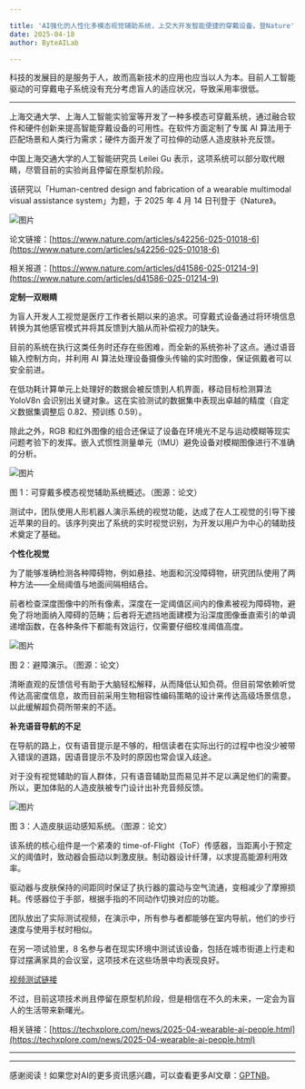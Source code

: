 ```yaml
---

title: 'AI强化的人性化多模态视觉辅助系统，上交大开发智能便捷的穿戴设备，登Nature'
date: 2025-04-18
author: ByteAILab

---
```


科技的发展目的是服务于人，故而高新技术的应用也应当以人为本。目前人工智能驱动的可穿戴电子系统没有充分考虑盲人的适应状况，导致采用率很低。

---


上海交通大学、上海人工智能实验室等开发了一种多模态可穿戴系统，通过融合软件和硬件创新来提高智能穿戴设备的可用性。在软件方面定制了专属 AI 算法用于匹配场景和人类行为需求；硬件方面开发了可拉伸的动感人造皮肤补充反馈。

中国上海交通大学的人工智能研究员 Leilei Gu 表示，这项系统可以部分取代眼睛，尽管目前的实验尚且停留在原型机阶段。

该研究以「Human-centred design and fabrication of a wearable multimodal visual assistance system」为题，于 2025 年 4 月 14 日刊登于《Nature》。

![图片](https://image.jiqizhixin.com/uploads/editor/f852e5fd-1875-434a-9d70-a7fafc651f49/640.png)

论文链接：[https://www.nature.com/articles/s42256-025-01018-6](https://www.nature.com/articles/s42256-025-01018-6)

相关报道：[https://www.nature.com/articles/d41586-025-01214-9](https://www.nature.com/articles/d41586-025-01214-9)

**定制一双眼睛**

为盲人开发人工视觉是医疗工作者长期以来的追求。可穿戴式设备通过将环境信息转换为其他感官模式并将其反馈到大脑从而补偿视力的缺失。

目前的系统在执行这类任务时还存在些困难，而全新的系统弥补了这点。通过语音输入控制方向，并利用 AI 算法处理设备摄像头传输的实时图像，保证佩戴者可以安全前进。

在低功耗计算单元上处理好的数据会被反馈到人机界面，移动目标检测算法 YoloV8n 会识别出关键对象。这在实验测试的数据集中表现出卓越的精度（自定义数据集调整后 0.82、预训练 0.59）。

除此之外，RGB 和红外图像的组合还保证了设备在环境光不足与运动模糊等现实问题考验下的发挥。嵌入式惯性测量单元（IMU）避免设备对模糊图像进行不准确的分析。

![图片](https://image.jiqizhixin.com/uploads/editor/7bee0a98-3003-4bd2-b7d7-65a0741f22c9/640.png)

图 1：可穿戴多模态视觉辅助系统概述。（图源：论文）

测试中，团队使用人形机器人演示系统的视觉功能，达成了在人工视觉的引导下接近苹果的目的。该序列突出了系统的实时视觉识别，为开发以用户为中心的辅助技术奠定了基础。

**个性化视觉**

为了能够准确检测各种障碍物，例如悬挂、地面和沉没障碍物，研究团队使用了两种方法——全局阈值与地面间隔相结合。

前者检查深度图像中的所有像素，深度在一定阈值区间内的像素被视为障碍物，避免了将地面纳入障碍的范畴；后者将无遮挡地面建模为沿深度图像垂直索引的单调递增函数，在各种条件下都能有效运行，仅需要仔细校准阈值高度。

![图片](https://image.jiqizhixin.com/uploads/editor/d306a908-788d-4f5c-a903-2c2073002d20/640.png)

图 2：避障演示。（图源：论文）

清晰直观的反馈信号有助于大脑轻松解释，从而降低认知负荷。但目前常依赖听觉传达高密度信息，故而目前采用生物相容性编码策略的设计来传达高级场景信息，以此缓解超负荷所带来的不适。

**补充语音导航的不足**

在导航的路上，仅有语音提示是不够的，相信读者在实际出行的过程中也没少被带入错误的道路，因语音提示不及时的原因也常会误入歧途。

对于没有视觉辅助的盲人群体，只有语音辅助显而易见并不足以满足他们的需要。所以，更加体贴的人造皮肤被专门设计出补充音频反馈。

![图片](https://image.jiqizhixin.com/uploads/editor/6a2f55dc-ab5c-406d-a61b-a8835d7b5b9b/640.png)

图 3：人造皮肤运动感知系统。（图源：论文）

该系统的核心组件是一个紧凑的 time-of-Flight（ToF）传感器，当距离小于预定义的阈值时，致动器会振动以刺激皮肤。制动器设计纤薄，以求提高能源利用效率。

驱动器与皮肤保持的间距同时保证了执行器的震动与空气流通，变相减少了摩擦损耗。传感器位于手部，根据手指的不同动作切换对应的功能。

团队放出了实际测试视频，在演示中，所有参与者都能够在室内导航，他们的步行速度与使用手杖时相似。

在另一项试验里，8 名参与者在现实环境中测试该设备，包括在城市街道上行走和穿过摆满家具的会议室，这项技术在这些场景中均表现良好。

[视频测试链接](https://mp.weixin.qq.com/s/9FbXD8Ru8BFxwFt4sWkg1A)

不过，目前这项技术尚且停留在原型机阶段，但是相信在不久的未来，一定会为盲人的生活带来新曙光。

相关链接：[https://techxplore.com/news/2025-04-wearable-ai-people.html](https://techxplore.com/news/2025-04-wearable-ai-people.html)

---
---
感谢阅读！如果您对AI的更多资讯感兴趣，可以查看更多AI文章：[GPTNB](https://gptnb.com)。